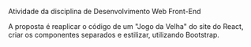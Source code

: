 Atividade da disciplina de Desenvolvimento Web Front-End

A proposta é reaplicar o código de um "Jogo da Velha" do site do React, criar os componentes separados e estilizar, utilizando Bootstrap.
